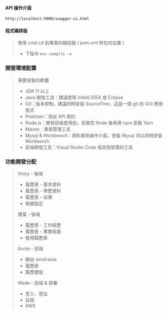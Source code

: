 #### API 操作介面
<code>http://localhost:5000/swagger-ui.html</code>

#### 程式碼排版
> 使用 cmd cd 到專案的根目錄 ( pom.xml 所在的位置 )
> - 下指令 <code>mvn compile -e</code>


### 開發環境配置
> 需要安裝的軟體
> - JDK 11 以上
> - Java 開發工具：建議使用 Intellij IDEA 或 Eclipse
> - Git：版本控制。建議同時安裝 SourceTree，這是一個 git 的 GUI 應用程式
> - Postman：測試 API 用的
> - Node.js：開發前端會用到，安裝完 Node 後再用 npm 安裝 Yarn
> - Maven：專案管理工具
> - Mysql & Workbench：資料庫和操作介面，安裝 Mysql 可以同時安裝 Workbench
> - 前端開發工具：Visual Studio Code 或其他習慣的工具

### 功能開發分配
> Vicky - 後端
> - 履歷表 - 基本資料
> - 履歷表 - 學歷資料
> - 履歷表 - 自傳
> - 帳號設定
>
> 建棠 - 後端
> - 履歷表 - 工作經歷
> - 履歷表 - 專業技能
> - 套用履歷表
>
> Annie - 前端
> - 網站 wireframe
> - 履歷表
> - 履歷模版
>
> Wade - 前端 & 部署
> - 登入、登出
> - 註冊
> - AWS